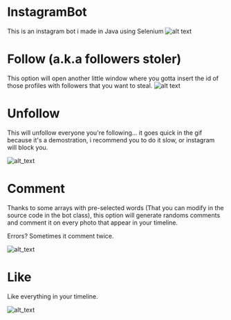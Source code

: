 # InstagramBot
This is an instagram bot i made in Java using Selenium
![alt text](https://k50.kn3.net/5/7/0/C/7/5/D4A.jpg)

# Follow (a.k.a followers stoler)

This option will open another little window where you gotta insert the id of those profiles with followers that you want to steal.
![alt text](https://k50.kn3.net/D/3/6/2/7/2/695.gif)

# Unfollow

This will unfollow everyone you're following... it goes quick in the gif because it's a demostration, i recommend you to do it slow, or instagram will block you.

![alt_text](https://k50.kn3.net/5/9/8/C/3/5/DEE.gif)

# Comment

Thanks to some arrays with pre-selected words (That you can modify in the source code in the bot class), this option will generate randoms comments and comment it on every photo that appear in your timeline.

Errors? Sometimes it comment twice.

![alt_text](https://k50.kn3.net/0/2/8/B/7/6/87D.png)

# Like

Like everything in your timeline.

![alt_text](https://k50.kn3.net/B/5/0/8/B/B/AB9.gif)
